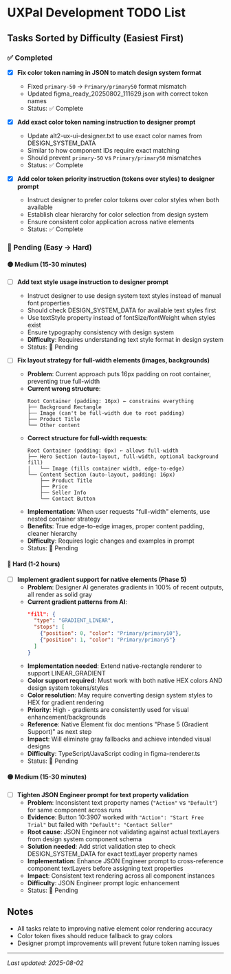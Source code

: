 # UXPal Development TODO List

## Tasks Sorted by Difficulty (Easiest First)

### ✅ Completed
- [x] **Fix color token naming in JSON to match design system format**
  - Fixed `primary-50` → `Primary/primary50` format mismatch
  - Updated figma_ready_20250802_111629.json with correct token names
  - Status: ✅ Complete

- [x] **Add exact color token naming instruction to designer prompt**
  - Update alt2-ux-ui-designer.txt to use exact color names from DESIGN_SYSTEM_DATA
  - Similar to how component IDs require exact matching
  - Should prevent `primary-50` vs `Primary/primary50` mismatches
  - Status: ✅ Complete

- [x] **Add color token priority instruction (tokens over styles) to designer prompt**
  - Instruct designer to prefer color tokens over color styles when both available
  - Establish clear hierarchy for color selection from design system
  - Ensure consistent color application across native elements
  - Status: ✅ Complete

### 🔄 Pending (Easy → Hard)

#### 🟡 Medium (15-30 minutes)
- [ ] **Add text style usage instruction to designer prompt**
  - Instruct designer to use design system text styles instead of manual font properties
  - Should check DESIGN_SYSTEM_DATA for available text styles first
  - Use textStyle property instead of fontSize/fontWeight when styles exist
  - Ensure typography consistency with design system
  - **Difficulty**: Requires understanding text style format in design system
  - Status: 🔄 Pending

- [ ] **Fix layout strategy for full-width elements (images, backgrounds)**
  - **Problem**: Current approach puts 16px padding on root container, preventing true full-width
  - **Current wrong structure**:
    ```
    Root Container (padding: 16px) ← constrains everything
    ├── Background Rectangle
    ├── Image (can't be full-width due to root padding)
    ├── Product Title
    └── Other content
    ```
  - **Correct structure for full-width requests**:
    ```
    Root Container (padding: 0px) ← allows full-width
    ├── Hero Section (auto-layout, full-width, optional background fill)
    │   └── Image (fills container width, edge-to-edge)
    └── Content Section (auto-layout, padding: 16px)
        ├── Product Title
        ├── Price
        ├── Seller Info
        └── Contact Button
    ```
  - **Implementation**: When user requests "full-width" elements, use nested container strategy
  - **Benefits**: True edge-to-edge images, proper content padding, cleaner hierarchy
  - **Difficulty**: Requires logic changes and examples in prompt
  - Status: 🔄 Pending

#### 🔴 Hard (1-2 hours)
- [ ] **Implement gradient support for native elements (Phase 5)**
  - **Problem**: Designer AI generates gradients in 100% of recent outputs, all render as solid gray
  - **Current gradient patterns from AI**:
    ```json
    "fill": {
      "type": "GRADIENT_LINEAR", 
      "stops": [
        {"position": 0, "color": "Primary/primary10"},
        {"position": 1, "color": "Primary/primary5"}
      ]
    }
    ```
  - **Implementation needed**: Extend native-rectangle renderer to support LINEAR_GRADIENT
  - **Color support required**: Must work with both native HEX colors AND design system tokens/styles
  - **Color resolution**: May require converting design system styles to HEX for gradient rendering
  - **Priority**: High - gradients are consistently used for visual enhancement/backgrounds
  - **Reference**: Native Element fix doc mentions "Phase 5 (Gradient Support)" as next step
  - **Impact**: Will eliminate gray fallbacks and achieve intended visual designs
  - **Difficulty**: TypeScript/JavaScript coding in figma-renderer.ts
  - Status: 🔄 Pending

#### 🟡 Medium (15-30 minutes)
- [ ] **Tighten JSON Engineer prompt for text property validation**
  - **Problem**: Inconsistent text property names (`"Action"` vs `"Default"`) for same component across runs
  - **Evidence**: Button 10:3907 worked with `"Action": "Start Free Trial"` but failed with `"Default": "Contact Seller"`
  - **Root cause**: JSON Engineer not validating against actual textLayers from design system component schema
  - **Solution needed**: Add strict validation step to check DESIGN_SYSTEM_DATA for exact textLayer property names
  - **Implementation**: Enhance JSON Engineer prompt to cross-reference component textLayers before assigning text properties
  - **Impact**: Consistent text rendering across all component instances
  - **Difficulty**: JSON Engineer prompt logic enhancement
  - Status: 🔄 Pending

## Notes
- All tasks relate to improving native element color rendering accuracy
- Color token fixes should reduce fallback to gray colors
- Designer prompt improvements will prevent future token naming issues

---
*Last updated: 2025-08-02*
